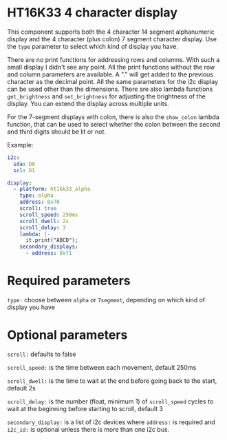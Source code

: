 # HT16K33 4 character display

This component supports both the 4 character 14 segment alphanumeric display and the 4 character (plus colon) 7 segment character display. Use the `type` parameter to select which kind of display you have.

There are no print functions for addressing rows and columns.  With such a small display I didn't see any point.
All the print functions without the row and column parameters are available.
A "." will get added to the previous character as the decimal point.
All the same parameters for the i2c display can be used other than the dimensions.
There are also lambda functions `get_brightness` and `set_brightness` for adjusting the brightness of the display.
You can extend the display across multiple units.

For the 7-segment displays with colon, there is also the `show_colon` lambda function, that can be used to select whether the colon between the second and third digits should be lit or not.

Example:
```yaml
i2c:
  sda: D0
  scl: D1

display:
  - platform: ht16k33_alpha
    type: alpha
    address: 0x70
    scroll: true
    scroll_speed: 250ms
    scroll_dwell: 2s
    scroll_delay: 3
    lambda: |-
      it.print("ABCD");
    secondary_displays:
      - address: 0x71
```
# Required parameters

`type:` choose between `alpha` or `7segment`, depending on which kind of display you have

# Optional parameters

`scroll:` defaults to false

`scroll_speed:` is the time between each movement, default 250ms

`scroll_dwell:` is the time to wait at the end before going back to the start, default 2s

`scroll_delay:` is the number (float, minimum 1) of `scroll_speed` cycles to wait at the beginning before starting to scroll, default 3

`secondary_display:` is a list of i2c devices where `address:` is required and `i2c_id:` is optional unless there is more than one i2c bus.

